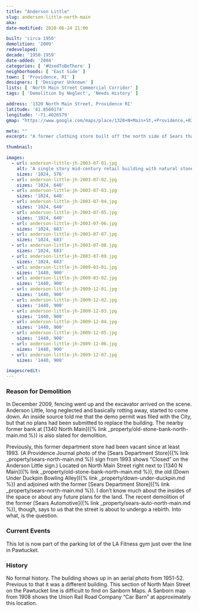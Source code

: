 ```yaml
---
title: "Anderson Little"
slug: anderson-little-north-main
aka: 
date-modified: 2020-06-24 21:00

built: 'circa 1950'
demolition: '2009'
redeveloped: 
decade: '1950-1959'
date-added: '2004'
categories: [ '#UsedToBeThere' ]
neighborhoods: [ 'East Side' ]
town: [ 'Providence, RI' ]
designers: [ 'Designer Unknown' ]
lists: [ 'North Main Street Commercial Corridor' ]
tags: [ 'Demolition by Neglect', 'Needs History' ]

address: '1320 North Main Street, Providence RI'
latitude: '41.8560174'
longitude: '-71.4026579'
gmap: "https://www.google.com/maps/place/1320+N+Main+St,+Providence,+RI"

meta: ""
excerpt: "A former clothing store built off the north side of Sears that stayed empty for years and years before being razed in 2009."

thumbnail: 

images:
  - url: anderson-little-jh-2003-07-01.jpg
    alt: 'A single story mid-century retail building with natural stone facade and commercial glass entrance vestibule. The rear of the building is painted white concrete block. Large plastic letters emblazon the facade and right side overlooking the parking lot, with very large letters on the back of the building that could be seen from the distant highway.'
    sizes: '1024, 576'
  - url: anderson-little-jh-2003-07-02.jpg
    sizes: '1024, 640'
  - url: anderson-little-jh-2003-07-03.jpg
    sizes: '1024, 640'
  - url: anderson-little-jh-2003-07-04.jpg
    sizes: '1024, 640'
  - url: anderson-little-jh-2003-07-05.jpg
    sizes: '1024, 640'
  - url: anderson-little-jh-2003-07-06.jpg
    sizes: '1024, 683'
  - url: anderson-little-jh-2003-07-07.jpg
    sizes: '1024, 683'
  - url: anderson-little-jh-2003-07-08.jpg
    sizes: '1024, 683'
  - url: anderson-little-jh-2003-07-09.jpg
    sizes: '1024, 683'
  - url: anderson-little-jh-2009-03-01.jpg
    sizes: '1440, 900'
  - url: anderson-little-jh-2009-03-02.jpg
    sizes: '1440, 900'
  - url: anderson-little-jh-2009-12-01.jpg
    sizes: '1440, 900'
  - url: anderson-little-jh-2009-12-02.jpg
    sizes: '1440, 900'
  - url: anderson-little-jh-2009-12-03.jpg
    sizes: '1440, 900'
  - url: anderson-little-jh-2009-12-04.jpg
    sizes: '1440, 900'
  - url: anderson-little-jh-2009-12-05.jpg
    sizes: '1440, 900'
  - url: anderson-little-jh-2009-12-06.jpg
    sizes: '1440, 900'
  - url: anderson-little-jh-2009-12-07.jpg
    sizes: '1440, 900'

imagescredit: 
---
```


### Reason for Demolition

In December 2009, fencing went up and the excavator arrived on the scene. Anderson Little, long neglected and basically rotting away, started to come down. An inside source told me that the demo permit was filed with the City, but that no plans had been submitted to replace the building. The nearby former bank at [1340 North Main]({% link _property/old-stone-bank-north-main.md %}) is also slated for demolition.

Previously, this former department store had been vacant since at least 1993. (A Providence Journal photo of the [Sears Department Store]({% link _property/sears-north-main.md %}) sign from 1993 shows “Closed” on the Anderson Little sign.) Located on North Main Street right next to [1340 N Main]({% link _property/old-stone-bank-north-main.md %}), the old [Down Under Duckpin Bowling Alley]({% link _property/down-under-duckpin.md %}) and adjoined with the former [Sears Department Store]({% link _property/sears-north-main.md %}). I don’t know much about the insides of the space or about any future plans for the land. The recent demolition of the former [Sears Automotive]({% link _property/sears-auto-north-main.md %}), though, says to us that the street is about to undergo a rebirth. Into what, is the question.


### Current Events

This lot is now part of the parking lot of the LA Fitness gym just over the line in Pawtucket. 


### History

No formal history. The building shows up in an aerial photo from 1951-52. Previous to that it was a different building. This section of North Main Street on the Pawtucket line is difficult to find on Sanborn Maps. A Sanborn map from 1908 shows the Union Rail Road Company “Car Barn” at approximately this location. 
